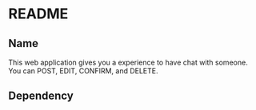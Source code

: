 # README  

## Name
This web application gives you a experience to have chat with someone.
You can POST, EDIT, CONFIRM, and DELETE.

## Dependency
